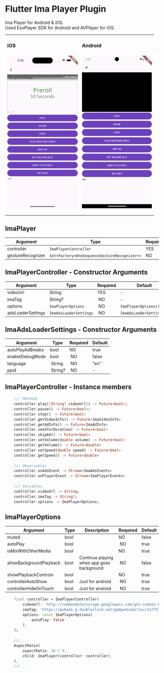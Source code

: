<!--
This README describes the package. If you publish this package to pub.dev,
this README's contents appear on the landing page for your package.

For information about how to write a good package README, see the guide for
[writing package pages](https://dart.dev/guides/libraries/writing-package-pages).

For general information about developing packages, see the Dart guide for
[creating packages](https://dart.dev/guides/libraries/create-library-packages)
and the Flutter guide for
[developing packages and plugins](https://flutter.dev/developing-packages).
-->


# Flutter Ima Player Plugin
Ima Player for Android & iOS. <br/>
Used ExoPlayer SDK for Android and AVPlayer for iOS.


<table>
  <tr>
    <td>
        <h3>iOS<h3/>
        <img src="https://raw.githubusercontent.com/GeceGibi/ima_player/main/ios_preview.gif" alt="iOS Preview" height="500px">
    </td>
    <td>
        <h3>Android<h3/>
        <img src="https://raw.githubusercontent.com/GeceGibi/ima_player/main/android_preview.gif" alt="Android Preview" height="500px">
    </td>
   </tr> 
</table>




## ImaPlayer
| Argument                        | Type                                              | Required |
| ------------------------------- |-------------------------------------------------  | -------- |
| controller                      | `ImaPlayerController`                             | YES      |
| gestureRecognizer               | `Set<Factory<OneSequenceGestureRecognizer>>`      | NO       |


## ImaPlayerController - Constructor Arguments
| Argument                        | Type                                              | Required | Default                   |
| ------------------------------- |-------------------------------------------------  | -------- | ------------------------- |
| videoUrl                        | String                                            | YES      | -                         |
| imaTag                          | String?                                           | NO       | -                         |
| options                         | `ImaPlayerOptions`                                | NO       | `ImaPlayerOptions()`      |
| adsLoaderSettings               | `ImaAdsLoaderSettings`                            | NO       | `ImaAdsLoaderSettings()`  |


## ImaAdsLoaderSettings - Constructor Arguments
| Argument                        | Type                                              | Required | Default               |
| ------------------------------- |-------------------------------------------------  | -------- | --------------------- |
| autoPlayAdBreaks                | bool                                              | NO       | true                  |
| enableDebugMode                 | bool                                              | NO       | false                 |
| language                        | String                                            | NO       | "en"
| ppid                            | String?                                           | NO       | -
 

## ImaPlayerController - Instance members
```dart
    /// Methods
    controller.play({String? videoUrl}) -> Future<bool>;
    controller.pause() -> Future<bool>;
    controller.stop() -> Future<bool>
    controller.getVideoInfo() -> Future<ImaVideoInfo>
    controller.getAdInfo() -> Future<ImaAdInfo>
    controller.seekTo(Duration) -> Future<bool>
    controller.skipAd() -> Future<bool>
    controller.setVolume(double volume) -> Future<bool>
    controller.getVolume() -> Future<double>
    controller.setSpeed(double speed) -> Future<bool>
    controller.getSpeed() -> Future<double>

    /// Observables
    controller.onAdsEvent -> Stream<ImaAdsEvents>
    controller.onPlayerEvent -> Stream<ImaPlayerEvents>

    /// Variables
    controller.videoUrl -> String;
    controller.imaTag -> String?;
    controller.options -> ImaPlayerOptions;
```

## ImaPlayerOptions
| Argument                        | Type  | Description                               | Required | Default   |
| ------------------------------- |------ | ----------------------------------------- | -------- | --------- |
| muted                           | bool  |                                           | NO       | false     |
| autoPlay                        | bool  |                                           | NO       | true      |
| isMixWithOtherMedia             | bool  |                                           | NO       | true      |
| allowBackgroundPlayback         | bool  | Continue playing when app goes background | NO       | false     |
| showPlaybackControls            | bool  |                                           | NO       | true      |
| controllerAutoShow              | bool  | Just for android                          | NO       | true      |
| controllerHideOnTouch           | bool  | Just for android                          | NO       | true      |



```dart
    final controller = ImaPlayerController(
        videoUrl: 'http://commondatastorage.googleapis.com/gtv-videos-bucket/sample/WeAreGoingOnBullrun.mp4',
        imaTag: 'https://pubads.g.doubleclick.net/gampad/ads?iu=/21775744923/external/single_ad_samples&sz=640x480&cust_params=sample_ct%3Dlinear&ciu_szs=300x250%2C728x90&gdfp_req=1&output=vast&unviewed_position_start=1&env=vp&impl=s&correlator=',
        options: const ImaPlayerOptions(
            autoPlay: false
        ),
    );

    /// ...
    AspectRatio(
        aspectRatio: 16 / 9,
        child: ImaPlayer(controller: controller),
    ),
    /// ...
```